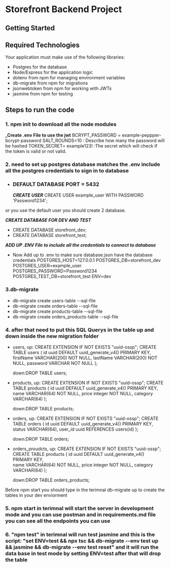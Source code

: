 # Storefront Backend Project

## Getting Started

## Required Technologies

Your application must make use of the following libraries:

- Postgres for the database
- Node/Express for the application logic
- dotenv from npm for managing environment variables
- db-migrate from npm for migrations
- jsonwebtoken from npm for working with JWTs
- jasmine from npm for testing

## Steps to run the code

### 1. npm init to download all the node modules

**\_Create .env File to use the jwt**
BCRYPT_PASSWORD = example-peppper-bcrypt-password
SALT_ROUNDS=10 : Describe how many the password will be hashed
TOKEN_SECRET= example123! :The secret which will check if the token is valid or not valid.

### 2. need to set up postgres database matches the .env include all the postgres credentials to sign in to database

- ### DEFAULT DATABASE PORT = 5432
  **_CREATE USER_**
  CREATE USER example_user WITH PASSWORD 'Password1234';

or you use the default user you should create 2 database.

**_CREATE DATABASE FOR DEV AND TEST_**

- CREATE DATABASE storefront_dev;
- CREATE DATABASE storefront_test;

**_ADD UP .ENV File to include all the credentials to connect to database_**

- Now Add up to .env to make sure database.json have the database credentials
  POSTGRES_HOST=127.0.0.1
  POSTGRES_DB=storefront_dev
  POSTGRES_USER=example_user
  POSTGRES_PASSWORD=Password1234
  POSTGRES_TEST_DB=storefront_test
  ENV=dev

### 3.db-migrate

- db-migrate create users-table --sql-file
- db-migrate create orders-table --sql-file
- db-migrate create products-table --sql-file
- db-migrate create orders_products-table --sql-file

### 4. after that need to put this SQL Querys in the table up and down inside the new migration folder

- users, up: CREATE EXTENSION IF NOT EXISTS "uuid-ossp";
  CREATE TABLE users (
  id uuid DEFAULT uuid_generate_v4() PRIMARY KEY,
  firstName VARCHAR(200) NOT NULL,
  lastName VARCHAR(200) NOT NULL,
  password VARCHAR NOT NULL
  );

  down:DROP TABLE users;

- products, up: CREATE EXTENSION IF NOT EXISTS "uuid-ossp";
  CREATE TABLE products (
  id uuid DEFAULT uuid_generate_v4() PRIMARY KEY,  
   name VARCHAR(64) NOT NULL,
  price integer NOT NULL,
  category VARCHAR(64)
  );

  down:DROP TABLE products;

- orders, up: CREATE EXTENSION IF NOT EXISTS "uuid-ossp";
  CREATE TABLE orders (
  id uuid DEFAULT uuid_generate_v4() PRIMARY KEY,
  status VARCHAR(64),
  user_id uuid REFERENCES users(id)
  );

  down:DROP TABLE orders;

- orders_proudcts, up: CREATE EXTENSION IF NOT EXISTS "uuid-ossp";
  CREATE TABLE products (
  id uuid DEFAULT uuid_generate_v4() PRIMARY KEY,  
   name VARCHAR(64) NOT NULL,
  price integer NOT NULL,
  category VARCHAR(64)
  );

  down:DROP TABLE orders_products;

Before npm start you should type in the terimnal db-migrate up to create the tables in your dev enviorment

### 5. npm start in terimnal will start the server in development mode and you can use postman and in requirements.md file you can see all the endpoints you can use

### 6. "npm test" in terimnal will run test jasmine and this is the script: "set ENV=test && npx tsc && db-migrate --env test up && jasmine && db-migrate --env test reset" and it will run the data base in test mode by setting ENV=test after that will drop the table
